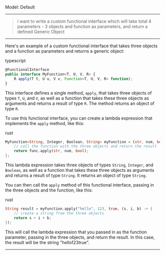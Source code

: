 Model: Default

---

> i want to write a custom functional interface which will take total 4 parameters - 3 objects and function as parameters, and return a defined Generic Object

---

Here's an example of a custom functional interface that takes three objects and a function as parameters and returns a generic object:

typescript

```typescript
@FunctionalInterface
public interface MyFunction<T, U, V, R> {
    R apply(T t, U u, V v, Function<T, U, V, R> function);
}
```

This interface defines a single method, `apply`, that takes three objects of types `T`, `U`, and `V`, as well as a function that takes these three objects as arguments and returns a result of type `R`. The method returns an object of type `R`.

To use this functional interface, you can create a lambda expression that implements the `apply` method, like this:

rust

```rust
MyFunction<String, Integer, Boolean, String> myFunction = (str, num, bool, func) -> {
    // call the function with the three objects and return the result
    return func.apply(str, num, bool);
};
```

This lambda expression takes three objects of types `String`, `Integer`, and `Boolean`, as well as a function that takes these three objects as arguments and returns a result of type `String`. It returns an object of type `String`.

You can then call the `apply` method of this functional interface, passing in the three objects and the function, like this:

rust

```rust
String result = myFunction.apply("hello", 123, true, (s, i, b) -> {
    // create a string from the three objects
    return s + i + b;
});
```

This will call the lambda expression that you passed in as the function parameter, passing in the three objects, and return the result. In this case, the result will be the string "hello123true".

---